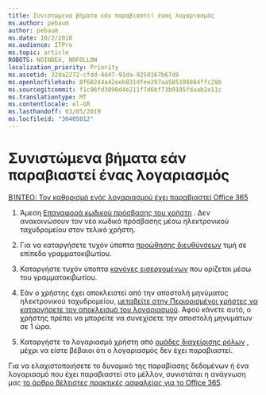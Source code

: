 ```yaml
---
title: Συνιστώμενα βήματα εάν παραβιαστεί ένας λογαριασμός
ms.author: pebaum
author: pebaum
ms.date: 10/2/2018
ms.audience: ITPro
ms.topic: article
ROBOTS: NOINDEX, NOFOLLOW
localization_priority: Priority
ms.assetid: 32da2272-cfdd-4d47-91da-9258167b67d8
ms.openlocfilehash: 8f68244a42eeb831dfee297aa585108804ffc28b
ms.sourcegitcommit: f1c96fd3890d4e211f7d6bf73b9105fdaab2e11c
ms.translationtype: MT
ms.contentlocale: el-GR
ms.lasthandoff: 03/05/2019
ms.locfileid: "30405012"
---
```

# <a name="recommended-steps-to-take-if-an-account-is-compromised"></a>Συνιστώμενα βήματα εάν παραβιαστεί ένας λογαριασμός

[ΒΊΝΤΕΟ: Τον καθορισμό ενός λογαριασμού έχει παραβιαστεί Office 365](https://www.microsoft.com/videoplayer/embed/RE2jvOb?pid=ocpVideo0-innerdiv-oneplayer&amp;postJsllMsg=true&amp;maskLevel=20&amp;autoplay=true)
  
1. Άμεση [Επαναφορά κωδικού πρόσβασης του χρήστη](https://support.office.com/article/7a5d073b-7fae-4aa5-8f96-9ecd041aba9c) . Δεν ανακοινώσουν τον νέο κωδικό πρόσβασης μέσω ηλεκτρονικού ταχυδρομείου στον τελικό χρήστη. 
    
2. Για να καταργήσετε τυχόν ύποπτα [προώθησης διευθύνσεων](https://support.office.com/article/ab5eb117-0f22-4fa7-a662-3a6bdb0add74) τιμή σε επίπεδο γραμματοκιβωτίου. 
    
3. Καταργήστε τυχόν ύποπτα [κανόνες εισερχομένων](https://support.office.com/article/1433E3A0-7FB0-4999-B536-50E05CB67FED) που ορίζεται μέσω του γραμματοκιβωτίου. 
    
4. Εάν ο χρήστης έχει αποκλειστεί από την αποστολή μηνύματος ηλεκτρονικού ταχυδρομείου, [μεταβείτε στην Περιορισμένοι χρήστες να καταργήσετε τον αποκλεισμό του λογαριασμού](https://protection.office.com/?hash=/restrictedusers). Αφού κάνετε αυτό, ο χρήστης πρέπει να μπορείτε να συνεχίσετε την αποστολή μηνυμάτων σε 1 ώρα.
    
5. Καταργήστε το λογαριασμό χρήστη από [ομάδες διαχείρισης ρόλων](https://support.office.com/article/eac4d046-1afd-4f1a-85fc-8219c79e1504) , μέχρι να είστε βέβαιοι ότι ο λογαριασμός δεν έχει παραβιαστεί. 
    
Για να ελαχιστοποιήσετε το δυναμικό της παραβίασης δεδομένων ή ένα λογαριασμό που έχει παραβιαστεί στο μέλλον, συνιστάται η ανάγνωση μας [το άρθρο βέλτιστες πρακτικές ασφαλείας για το Office 365](https://support.office.com/article/9295e396-e53d-49b9-ae9b-0b5828cdedc3).
  


